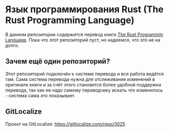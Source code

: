 # Язык программирования Rust (The Rust Programming Language)

В данном репозитории содержится перевод книги [The Rust Programmin Language](https://github.com/rust-lang/book).
Пока что этот репозиторий пуст, но надеемся, что это не на долго.

## Зачем ещё один репозиторий?

Этот репозиторий подключён к системе перевода и вся работа ведётся там.
Сама система перевода нужна для отслеживания изменений в оригинале книги и
за счёт этого становится более удобной поддержка перевода, так как не надо
самому переводчику искать что изменилось - система сама это показывает.

## GitLocalize

Проект на GitLocalize: https://gitlocalize.com/repo/3025
